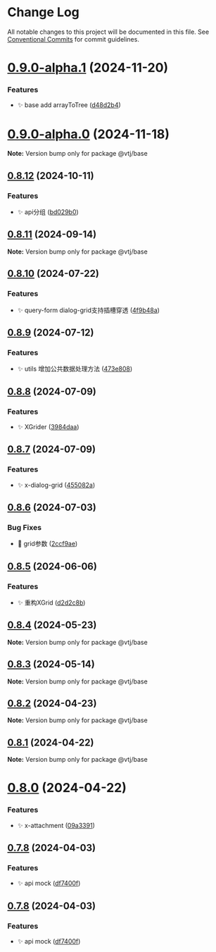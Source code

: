 # Change Log

All notable changes to this project will be documented in this file.
See [Conventional Commits](https://conventionalcommits.org) for commit guidelines.

# [0.9.0-alpha.1](https://gitee.com/newgateway/vtj/compare/@vtj/base@0.9.0-alpha.0...@vtj/base@0.9.0-alpha.1) (2024-11-20)


### Features

* ✨ base add arrayToTree ([d48d2b4](https://gitee.com/newgateway/vtj/commits/d48d2b46a12a9fee2d145b819ab398cfecc2e528))





# [0.9.0-alpha.0](https://gitee.com/newgateway/vtj/compare/@vtj/base@0.8.12...@vtj/base@0.9.0-alpha.0) (2024-11-18)

**Note:** Version bump only for package @vtj/base





## [0.8.12](https://gitee.com/newgateway/vtj/compare/@vtj/base@0.8.11...@vtj/base@0.8.12) (2024-10-11)


### Features

* ✨ api分组 ([bd029b0](https://gitee.com/newgateway/vtj/commits/bd029b0418ef48afac4830ed158e00c1771a55e0))






## [0.8.11](https://gitee.com/newgateway/vtj/compare/@vtj/base@0.8.10...@vtj/base@0.8.11) (2024-09-14)

**Note:** Version bump only for package @vtj/base






## [0.8.10](https://gitee.com/newgateway/vtj/compare/@vtj/base@0.8.9...@vtj/base@0.8.10) (2024-07-22)


### Features

* ✨ query-form dialog-grid支持插槽穿透 ([4f9b48a](https://gitee.com/newgateway/vtj/commits/4f9b48aed65ddc99b83d2106eee5cf7600ba1fca))





## [0.8.9](https://gitee.com/newgateway/vtj/compare/@vtj/base@0.8.8...@vtj/base@0.8.9) (2024-07-12)


### Features

* ✨ utils 增加公共数据处理方法 ([473e808](https://gitee.com/newgateway/vtj/commits/473e80821933d24a6fefd2548fdc9c0311f29e17))





## [0.8.8](https://gitee.com/newgateway/vtj/compare/@vtj/base@0.8.7...@vtj/base@0.8.8) (2024-07-09)


### Features

* ✨ XGrider ([3984daa](https://gitee.com/newgateway/vtj/commits/3984daa58a583c052f1fe54e0df17d4ad05865b9))





## [0.8.7](https://gitee.com/newgateway/vtj/compare/@vtj/base@0.8.6...@vtj/base@0.8.7) (2024-07-09)


### Features

* ✨ x-dialog-grid ([455082a](https://gitee.com/newgateway/vtj/commits/455082a306bda5ad7925e0903aff18db7d95d50b))





## [0.8.6](https://gitee.com/newgateway/vtj/compare/@vtj/base@0.8.5...@vtj/base@0.8.6) (2024-07-03)


### Bug Fixes

* 🐛 grid参数 ([2ccf9ae](https://gitee.com/newgateway/vtj/commits/2ccf9ae872d8e83a430f5852bac9d5c57990e9b3))





## [0.8.5](https://gitee.com/newgateway/vtj/compare/@vtj/base@0.8.4...@vtj/base@0.8.5) (2024-06-06)


### Features

* ✨ 重构XGrid ([d2d2c8b](https://gitee.com/newgateway/vtj/commits/d2d2c8bc9c8dcaacd189aa120754fa67de6636af))





## [0.8.4](https://gitee.com/newgateway/vtj/compare/@vtj/base@0.8.2...@vtj/base@0.8.4) (2024-05-23)

**Note:** Version bump only for package @vtj/base





## [0.8.3](https://gitee.com/newgateway/vtj/compare/@vtj/base@0.8.2...@vtj/base@0.8.3) (2024-05-14)

**Note:** Version bump only for package @vtj/base






## [0.8.2](https://gitee.com/newgateway/vtj/compare/@vtj/base@0.8.1...@vtj/base@0.8.2) (2024-04-23)

**Note:** Version bump only for package @vtj/base






## [0.8.1](https://gitee.com/newgateway/vtj/compare/@vtj/base@0.8.0...@vtj/base@0.8.1) (2024-04-22)

**Note:** Version bump only for package @vtj/base






# [0.8.0](https://gitee.com/newgateway/vtj/compare/@vtj/base@0.7.8...@vtj/base@0.8.0) (2024-04-22)


### Features

* ✨ x-attachment ([09a3391](https://gitee.com/newgateway/vtj/commits/09a33914ee22a2410a396ed004a799d368259987))






## [0.7.8](https://gitee.com/newgateway/vtj/compare/@vtj/base@0.7.7...@vtj/base@0.7.8) (2024-04-03)


### Features

* ✨ api mock ([df7400f](https://gitee.com/newgateway/vtj/commits/df7400f1c2f7aa20f24e5217b177a38877de5cdd))






## [0.7.8](https://gitee.com/newgateway/vtj/compare/@vtj/base@0.7.7...@vtj/base@0.7.8) (2024-04-03)


### Features

* ✨ api mock ([df7400f](https://gitee.com/newgateway/vtj/commits/df7400f1c2f7aa20f24e5217b177a38877de5cdd))
